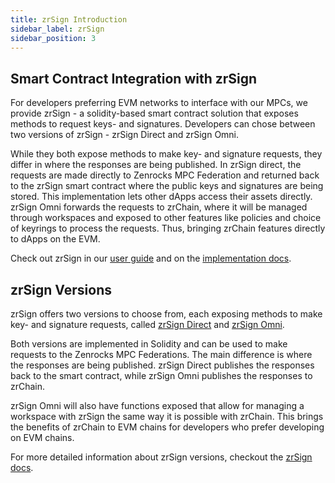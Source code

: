 ```yaml
---
title: zrSign Introduction
sidebar_label: zrSign
sidebar_position: 3
---
```


## Smart Contract Integration with zrSign

For developers preferring EVM networks to interface with our MPCs, we provide zrSign - a solidity-based smart contract solution that exposes methods to request keys- and signatures. Developers can chose between two versions of zrSign - zrSign Direct and zrSign Omni. 

While they both expose methods to make key- and signature requests, they differ in where the responses are being published. In zrSign direct, the requests are made directly to Zenrocks MPC Federation and returned back to the zrSign smart contract where the public keys and signatures are being stored. This implementation lets other dApps access their assets directly. zrSign Omni forwards the requests to zrChain, where it will be managed through workspaces and exposed to other features like policies and choice of keyrings to process the requests. Thus, bringing zrChain features directly to dApps on the EVM.

Check out zrSign in our [user guide](../testnet-guides/zrSign/zrSign.md) and on the [implementation docs](../zrSign/_category_.json). 

## zrSign Versions

zrSign offers two versions to choose from, each exposing methods to make key- and signature requests, called [zrSign Direct](../zrSign/releases/zrSignDirect.md) and [zrSign Omni](../zrSign/releases/zrSignOmni.md).

Both versions are implemented in Solidity and can be used to make requests to the Zenrocks MPC Federations. The main difference is where the responses are being published. zrSign Direct publishes the responses back to the smart contract, while zrSign Omni publishes the responses to zrChain. 

zrSign Omni will also have functions exposed that allow for managing a workspace with zrSign the same way it is possible with zrChain. This brings the benefits of zrChain to EVM chains for developers who prefer developing on EVM chains. 

For more detailed information about zrSign versions, checkout the [zrSign docs](../zrSign//releases/_category_.json).